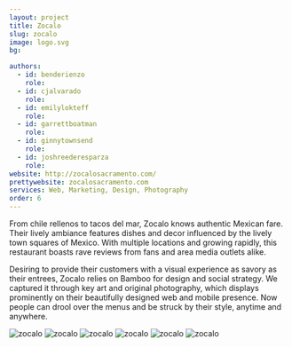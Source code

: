 ```yaml
---
layout: project
title: Zocalo
slug: zocalo
image: logo.svg
bg:

authors:
  - id: benderienzo
    role: 
  - id: cjalvarado
    role: 
  - id: emilylokteff
    role: 
  - id: garrettboatman
    role: 
  - id: ginnytownsend
    role: 
  - id: joshreederesparza
    role: 
website: http://zocalosacramento.com/
prettywebsite: zocalosacramento.com
services: Web, Marketing, Design, Photography
order: 6
---
```




From chile rellenos to tacos del mar, Zocalo knows authentic Mexican fare. Their lively ambiance features dishes and decor influenced by the lively town squares of Mexico. With multiple locations and growing rapidly, this restaurant boasts rave reviews from fans and area media outlets alike. 

Desiring to provide their customers with a visual experience as savory as their entrees, Zocalo relies on Bamboo for design and social strategy. We captured it through key art and original photography, which displays prominently on their beautifully designed web and mobile presence. Now people can drool over the menus and be struck by their style, anytime and anywhere.

![zocalo](/images/client-assets/{{page.slug}}/01.jpg)
![zocalo](/images/client-assets/{{page.slug}}/02.jpg)
![zocalo](/images/client-assets/{{page.slug}}/03.jpg)
![zocalo](/images/client-assets/{{page.slug}}/04.jpg)
![zocalo](/images/client-assets/{{page.slug}}/05.jpg)
![zocalo](/images/client-assets/{{page.slug}}/06.jpg)